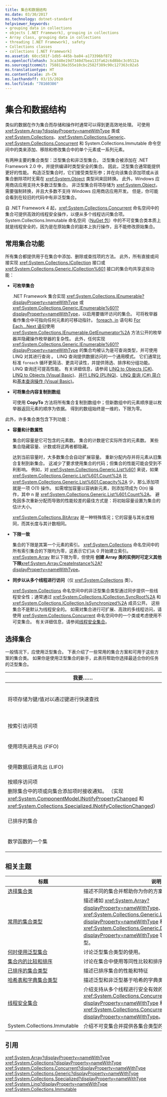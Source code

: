 ```yaml
---
title: 集合和数据结构
ms.date: 03/30/2017
ms.technology: dotnet-standard
helpviewer_keywords:
- grouping data in collections
- objects [.NET Framework], grouping in collections
- Array class, grouping data in collections
- threading [.NET Framework], safety
- Collections classes
- collections [.NET Framework]
ms.assetid: 60cc581f-1db5-445b-ba04-a173396bf872
ms.openlocfilehash: 3ca340e19d7340d7bea133fa62c6d8bbc3c0512a
ms.sourcegitcommit: 7588136e355e10cbc2582f389c90c127363c02a5
ms.translationtype: HT
ms.contentlocale: zh-CN
ms.lasthandoff: 03/15/2020
ms.locfileid: "78160386"
---
```

# <a name="collections-and-data-structures"></a>集合和数据结构
类似的数据在作为集合而存储和操作时通常可以得到更高效地处理。 可使用 <xref:System.Array?displayProperty=nameWithType> 类或 <xref:System.Collections>、<xref:System.Collections.Generic>、 <xref:System.Collections.Concurrent> 和 System.Collections.Immutable 命令空间中的类来添加、移除和修改集合中的单个元素或一系列元素。  
  
 有两种主要的集合类型：泛型集合和非泛型集合。 泛型集合被添加在 .NET Framework 2.0 中，并提供编译时类型安全的集合。 因此，泛型集合通常能提供更好的性能。 构造泛型集合时，它们接受类型形参；并在向该集合添加项或从该集合删除项时无需在 <xref:System.Object> 类型间来回转换。  此外，Windows 应用商店应用支持大多数泛型集合。 非泛型集合将项存储为 <xref:System.Object>，需要强制转换，并且大多数不支持 Windows 应用商店应用开发。 但是，你可能会看到在较旧的代码中有非泛型集合。  
  
 自 .NET Framework 4 起，<xref:System.Collections.Concurrent> 命名空间中的集合可提供高效的线程安全操作，以便从多个线程访问集合项。 System.Collections.Immutable 命名空间（[NuGet 包](https://www.nuget.org/packages/System.Collections.Immutable)）中的不可变集合类本质上就是线程安全的，因为是在原始集合的副本上执行操作，且不能修改原始集合。  

<a name="BKMK_Commoncollectionfeatures"></a>
## <a name="common-collection-features"></a>常用集合功能  
 所有集合都提供用于在集合中添加、删除或查找项的方法。 此外，所有直接或间接实现 <xref:System.Collections.ICollection> 接口或 <xref:System.Collections.Generic.ICollection%601> 接口的集合均共享这些功能：  
  
- **可枚举集合**  
  
     .NET Framework 集合实现 <xref:System.Collections.IEnumerable?displayProperty=nameWithType> 或 <xref:System.Collections.Generic.IEnumerable%601?displayProperty=nameWithType>，以启用要循环访问的集合。 可将枚举器看作集合中可指向任何元素的可移动指针。 [foreach, in](../../csharp/language-reference/keywords/foreach-in.md) 语句和  [For Each...Next 语句](../../visual-basic/language-reference/statements/for-each-next-statement.md)使用 <xref:System.Collections.IEnumerable.GetEnumerator%2A> 方法公开的枚举器并隐藏操作枚举器的复杂性。 此外，任何实现 <xref:System.Collections.Generic.IEnumerable%601?displayProperty=nameWithType> 的集合均被认为是可查询类型，并可使用 LINQ 对其进行查询  。 LINQ 查询提供数据访问的一个通用模式。 它们通常比标准 `foreach` 循环更简洁、更具可读性，并提供筛选、排序和分组功能。 LINQ 查询还可提高性能。 有关详细信息，请参阅 [LINQ to Objects (C#)](../../csharp/programming-guide/concepts/linq/linq-to-objects.md)、[LINQ to Objects (Visual Basic)](../../visual-basic/programming-guide/concepts/linq/linq-to-objects.md)、[并行 LINQ (PLINQ)](../../../docs/standard/parallel-programming/parallel-linq-plinq.md)、[LINQ 查询 (C#) 简介](../../csharp/programming-guide/concepts/linq/introduction-to-linq-queries.md)和[基本查询操作 (Visual Basic)](../../visual-basic/programming-guide/concepts/linq/basic-query-operations.md)。  
  
- **可将集合内容复制到数组**  
  
     可使用 **CopyTo** 方法将所有集合复制到数组中；但新数组中的元素顺序是以枚举器返回元素的顺序为依据。 得到的数组始终是一维的，下限为零。  
  
 此外，许多集合类包含下列功能：  
  
- **容量和计数属性**  
  
     集合的容量是它可包含的元素数。 集合的计数是它实际所含的元素数。 某些集合隐藏容量、计数或将这两者都隐藏。  
  
     达到当前容量时，大多数集合会自动扩展容量。 重新分配内存并将元素从旧集合复制到新集合。 这减少了要求使用集合的代码；但集合的性能可能会受到不利影响。 例如，对 <xref:System.Collections.Generic.List%601> 来说，如果 <xref:System.Collections.Generic.List%601.Count%2A> 比 <xref:System.Collections.Generic.List%601.Capacity%2A> 少，那么添加项就是一项 O(1) 操作。 如需增加容量以容纳新元素，则添加项成为 O(n) 操作，其中 n 是 <xref:System.Collections.Generic.List%601.Count%2A>。 避免因多次重新分配而导致的性能较差的最佳方式是：将初始容量设置为集合的估计大小。  
  
     <xref:System.Collections.BitArray> 是一种特殊情况；它的容量与其长度相同，而其长度与其计数相同。  
  
- **下限一致**  
  
     集合的下限是其第一个元素的索引。 <xref:System.Collections> 命名空间中的所有索引集合的下限均为零，这表示它们从 0 开始建立索引。 <xref:System.Array> 默认下限为零，但使用  **创建 Array 类的实例时可定义其他下限**<xref:System.Array.CreateInstance%2A?displayProperty=nameWithType>。  
  
- **同步以从多个线程进行访问**（仅 <xref:System.Collections> 类）。  
  
     <xref:System.Collections> 命名空间中的非泛型集合类型通过同步提供一些线程安全性；通常通过 <xref:System.Collections.ICollection.SyncRoot%2A> 和 <xref:System.Collections.ICollection.IsSynchronized%2A> 成员公开。 这些集合不是默认为线程安全的。 如需对集合进行可扩展、高效的多线程访问，请使用 <xref:System.Collections.Concurrent> 命名空间中的一个类或考虑使用不可变集合。 有关详细信息，请参阅[线程安全集合](../../../docs/standard/collections/thread-safe/index.md)。  
  
<a name="BKMK_Choosingacollection"></a>
## <a name="choosing-a-collection"></a>选择集合  
 一般情况下，应使用泛型集合。 下表介绍了一些常用的集合方案和可用于这些方案的集合类。 如果你是使用泛型集合的新手，此表将帮助你选择最适合你的任务的泛型集合。  

|我要……|泛型集合选项|非泛型集合选项|线程安全或不可变集合选项|  
|-|-|-|-|  
|将项存储为键/值对以通过键进行快速查找|<xref:System.Collections.Generic.Dictionary%602>|<xref:System.Collections.Hashtable><br /><br /> （根据键的哈希代码组织的键/值对的集合。）|<xref:System.Collections.Concurrent.ConcurrentDictionary%602><br /><br /> <xref:System.Collections.ObjectModel.ReadOnlyDictionary%602><br /><br /> <xref:System.Collections.Immutable.ImmutableDictionary%602>|  
|按索引访问项|<xref:System.Collections.Generic.List%601>|<xref:System.Array><br /><br /> <xref:System.Collections.ArrayList>|<xref:System.Collections.Immutable.ImmutableList%601><br /><br /> <xref:System.Collections.Immutable.ImmutableArray>|  
|使用项先进先出 (FIFO)|<xref:System.Collections.Generic.Queue%601>|<xref:System.Collections.Queue>|<xref:System.Collections.Concurrent.ConcurrentQueue%601><br /><br /> <xref:System.Collections.Immutable.ImmutableQueue%601>|  
|使用数据后进先出 (LIFO)|<xref:System.Collections.Generic.Stack%601>|<xref:System.Collections.Stack>|<xref:System.Collections.Concurrent.ConcurrentStack%601><br /><br /> <xref:System.Collections.Immutable.ImmutableStack%601>|  
|按顺序访问项|<xref:System.Collections.Generic.LinkedList%601>|无建议|无建议|  
|删除集合中的项或向集合添加项时接收通知。 （实现 <xref:System.ComponentModel.INotifyPropertyChanged> 和 <xref:System.Collections.Specialized.INotifyCollectionChanged>）|<xref:System.Collections.ObjectModel.ObservableCollection%601>|无建议|无建议|  
|已排序的集合|<xref:System.Collections.Generic.SortedList%602>|<xref:System.Collections.SortedList>|<xref:System.Collections.Immutable.ImmutableSortedDictionary%602><br /><br /> <xref:System.Collections.Immutable.ImmutableSortedSet%601>|  
|数学函数的一个集|<xref:System.Collections.Generic.HashSet%601><br /><br /> <xref:System.Collections.Generic.SortedSet%601>|无建议|<xref:System.Collections.Immutable.ImmutableHashSet%601><br /><br /> <xref:System.Collections.Immutable.ImmutableSortedSet%601>|  
  
<a name="BKMK_RelatedTopics"></a>
## <a name="related-topics"></a>相关主题  
  
|标题|说明|  
|-----------|-----------------|  
|[选择集合类](../../../docs/standard/collections/selecting-a-collection-class.md)|描述不同的集合并帮助你为你的方案选择一个集合。|  
|[常用的集合类型](../../../docs/standard/collections/commonly-used-collection-types.md)|描述诸如 <xref:System.Array?displayProperty=nameWithType>、<xref:System.Collections.Generic.List%601?displayProperty=nameWithType> 和 <xref:System.Collections.Generic.Dictionary%602?displayProperty=nameWithType> 等常用泛型和非泛型集合类型。|  
|[何时使用泛型集合](../../../docs/standard/collections/when-to-use-generic-collections.md)|讨论泛型集合类型的使用。|  
|[集合内的比较和排序](../../../docs/standard/collections/comparisons-and-sorts-within-collections.md)|讨论在集合中使用等同性比较和排序比较。|  
|[已排序的集合类型](../../../docs/standard/collections/sorted-collection-types.md)|描述已排序集合的性能和特征|  
|[哈希表和字典集合类型](../../../docs/standard/collections/hashtable-and-dictionary-collection-types.md)|描述泛型和非泛型基于哈希的字典类型的功能。|  
|[线程安全集合](../../../docs/standard/collections/thread-safe/index.md)|介绍支持从多个线程进行安全有效的并发访问的集合类型，例如 <xref:System.Collections.Concurrent.BlockingCollection%601?displayProperty=nameWithType> 和 <xref:System.Collections.Concurrent.ConcurrentBag%601?displayProperty=nameWithType>。|  
|System.Collections.Immutable|介绍不可变集合并提供各集合类型的链接。|  
  
<a name="BKMK_Reference"></a>
## <a name="reference"></a>引用  
 <xref:System.Array?displayProperty=nameWithType>  
 <xref:System.Collections?displayProperty=nameWithType>  
 <xref:System.Collections.Concurrent?displayProperty=nameWithType>  
 <xref:System.Collections.Generic?displayProperty=nameWithType>  
 <xref:System.Collections.Specialized?displayProperty=nameWithType>  
 <xref:System.Linq?displayProperty=nameWithType>  
 <xref:System.Collections.Immutable>
